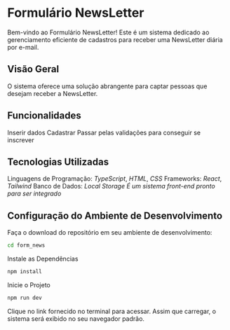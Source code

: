 # Formulário NewsLetter

Bem-vindo ao Formulário NewsLetter! Este é um sistema dedicado ao gerenciamento eficiente de cadastros para receber uma NewsLetter diária por e-mail.

## Visão Geral

O sistema oferece uma solução abrangente para captar pessoas que desejam receber a NewsLetter.

## Funcionalidades

Inserir dados
Cadastrar
Passar pelas validações para conseguir se inscrever

## Tecnologias Utilizadas

Linguagens de Programação: _TypeScript_, _HTML_, _CSS_
Frameworks: _React_, _Tailwind_
Banco de Dados: _Local Storage_
_É um sistema front-end pronto para ser integrado_

## Configuração do Ambiente de Desenvolvimento

Faça o download do repositório em seu ambiente de desenvolvimento:

```bash
cd form_news
```

Instale as Dependências

```bash
npm install
```

Inicie o Projeto

```bash
npm run dev
```

Clique no link fornecido no terminal para acessar. Assim que carregar, o sistema será exibido no seu navegador padrão.
